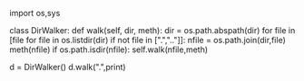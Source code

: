 import os,sys

class DirWalker:
    def walk(self, dir, meth):
        dir = os.path.abspath(dir)
        for file in [file for file in os.listdir(dir) if not file in [".",".."]]:
            nfile = os.path.join(dir,file)
            meth(nfile)
            if os.path.isdir(nfile):
                self.walk(nfile,meth)


d = DirWalker()
d.walk(".",print)
